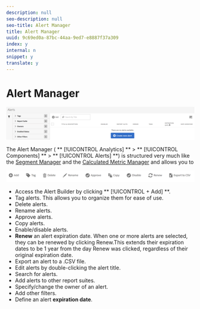 ```yaml
---
description: null
seo-description: null
seo-title: Alert Manager
title: Alert Manager
uuid: 9c69ed0a-87bc-44aa-9ed7-e8887f37a309
index: y
internal: n
snippet: y
translate: y
---
```


# Alert Manager

![](../../../assets/alert-manager.png) 

The Alert Manager ( ** [!UICONTROL  Analytics] ** > ** [!UICONTROL  Components] ** > ** [!UICONTROL  Alerts] **) is structured very much like the [ Segment Manager](https://marketing.adobe.com/resources/help/en_US/analytics/segment/seg_manage.html) and the [ Calculated Metric Manager](https://marketing.adobe.com/resources/help/en_US/analytics/calcmetrics/cm_manager.html) and allows you to 

![](../../../assets/alert-manager-tasks.png) 

* Access the Alert Builder by clicking ** [!UICONTROL  + Add] **.
* Tag alerts. This allows you to organize them for ease of use.
* Delete alerts.
* Rename alerts.
* Approve alerts.
* Copy alerts.
* Enable/disable alerts.
* **Renew** an alert expiration date. When one or more alerts are selected, they can be renewed by clicking Renew.This extends their expiration dates to be 1 year from the day Renew was clicked, regardless of their original expiration date.
* Export an alert to a .CSV file.
* Edit alerts by double-clicking the alert title.
* Search for alerts.
* Add alerts to other report suites.
* Specify/change the owner of an alert.
* Add other filters.
* Define an alert **expiration date**.
